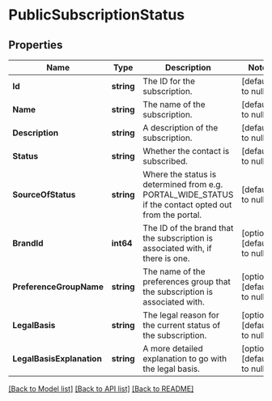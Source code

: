 # PublicSubscriptionStatus

## Properties
Name | Type | Description | Notes
------------ | ------------- | ------------- | -------------
**Id** | **string** | The ID for the subscription. | [default to null]
**Name** | **string** | The name of the subscription. | [default to null]
**Description** | **string** | A description of the subscription. | [default to null]
**Status** | **string** | Whether the contact is subscribed. | [default to null]
**SourceOfStatus** | **string** | Where the status is determined from e.g. PORTAL_WIDE_STATUS if the contact opted out from the portal. | [default to null]
**BrandId** | **int64** | The ID of the brand that the subscription is associated with, if there is one. | [optional] [default to null]
**PreferenceGroupName** | **string** | The name of the preferences group that the subscription is associated with. | [optional] [default to null]
**LegalBasis** | **string** | The legal reason for the current status of the subscription. | [optional] [default to null]
**LegalBasisExplanation** | **string** | A more detailed explanation to go with the legal basis. | [optional] [default to null]

[[Back to Model list]](../README.md#documentation-for-models) [[Back to API list]](../README.md#documentation-for-api-endpoints) [[Back to README]](../README.md)

